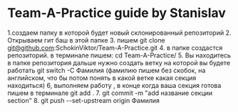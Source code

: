 # Team-A-Practice guide by Stanislav
1.создаем папку в которой будет новый склонированный репозиторий
2. Открываем гит баш в этой папке
3. пишем  git clone git@github.com:SchokinViktor/Team-A-Practice.git
4. в папке создастся репозиторий. в терминале пишем: cd Team-A-Practice/
5. Вы находитесь в папке репозитория дальше нужно создать ветку на которой вы будете работать git switch -C Фамилия (фамилию пишем без скобок, на английском, что бы потом понять в какой ветке какая секция находиться)
6, выполняем работу , в конце когда ваша секция готова пишем в терминале git add .
7. git commit -m "add название секции section"
8. git push --set-upstream origin Фамилия
